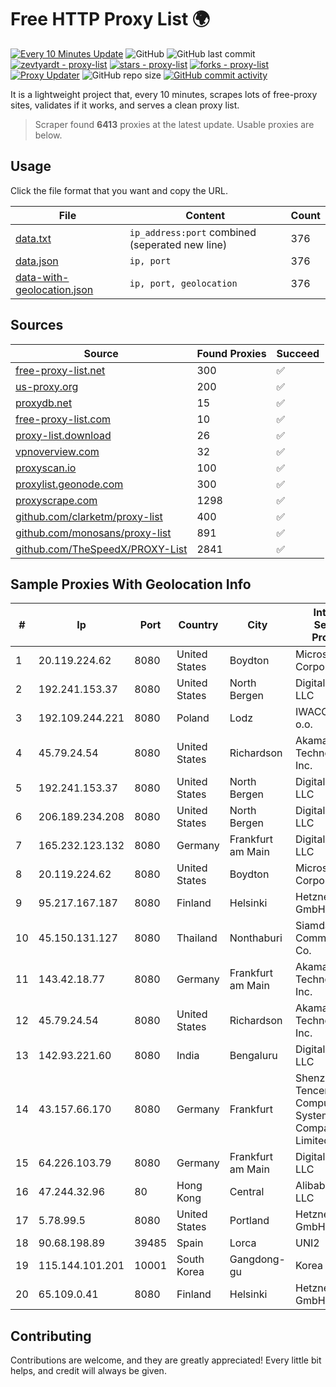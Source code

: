 
# Free HTTP Proxy List 🌍

[![Every 10 Minutes Update](https://github.com/mertguvencli/http-proxy-list/actions/workflows/main.yml/badge.svg?branch=main)](https://github.com/mertguvencli/http-proxy-list/actions/workflows/main.yml)
![GitHub](https://img.shields.io/github/license/mertguvencli/http-proxy-list)
![GitHub last commit](https://img.shields.io/github/last-commit/mertguvencli/http-proxy-list)
[![zevtyardt - proxy-list](https://img.shields.io/static/v1?label=zevtyardt&message=proxy-list&color=blue&logo=github)](https://github.com/zevtyardt/proxy-list "Go to GitHub repo")
[![stars - proxy-list](https://img.shields.io/github/stars/zevtyardt/proxy-list?style=social)](https://github.com/zevtyardt/proxy-list)
[![forks - proxy-list](https://img.shields.io/github/forks/zevtyardt/proxy-list?style=social)](https://github.com/zevtyardt/proxy-list)
[![Proxy Updater](https://github.com/zevtyardt/proxy-list/workflows/Proxy%20Updater/badge.svg)](https://github.com/zevtyardt/proxy-list/actions?query=workflow:"Proxy+Updater")
![GitHub repo size](https://img.shields.io/github/repo-size/zevtyardt/proxy-list)
[![GitHub commit activity](https://img.shields.io/github/commit-activity/m/zevtyardt/proxy-list?logo=commits)](https://github.com/zevtyardt/proxy-list/commits/main)

It is a lightweight project that, every 10 minutes, scrapes lots of free-proxy sites, validates if it works, and serves a clean proxy list.

> Scraper found **6413** proxies at the latest update. Usable proxies are below.

## Usage

Click the file format that you want and copy the URL.

|File|Content|Count|
|----|-------|-----|
|[data.txt](https://raw.githubusercontent.com/mertguvencli/http-proxy-list/main/proxy-list/data.txt)|`ip_address:port` combined (seperated new line)|376|
|[data.json](https://raw.githubusercontent.com/mertguvencli/http-proxy-list/main/proxy-list/data.json)|`ip, port`|376|
|[data-with-geolocation.json](https://raw.githubusercontent.com/mertguvencli/http-proxy-list/main/proxy-list/data-with-geolocation.json)|`ip, port, geolocation`|376|

## Sources

|Source|Found Proxies|Succeed|
|------|-------------|-------|
|[free-proxy-list.net](https://free-proxy-list.net)|300|✅|
|[us-proxy.org](https://www.us-proxy.org)|200|✅|
|[proxydb.net](http://proxydb.net)|15|✅|
|[free-proxy-list.com](https://free-proxy-list.com/?page=&port=&type%5B%5D=http&type%5B%5D=https&up_time=0&search=Search)|10|✅|
|[proxy-list.download](https://www.proxy-list.download/HTTP)|26|✅|
|[vpnoverview.com](https://vpnoverview.com/privacy/anonymous-browsing/free-proxy-servers)|32|✅|
|[proxyscan.io](https://www.proxyscan.io)|100|✅|
|[proxylist.geonode.com](https://proxylist.geonode.com/api/proxy-list?limit=300&page=1&sort_by=lastChecked&sort_type=desc&protocols=http,https)|300|✅|
|[proxyscrape.com](https://api.proxyscrape.com/v2/?request=displayproxies&protocol=http&timeout=10000&country=all&ssl=all&anonymity=all)|1298|✅|
|[github.com/clarketm/proxy-list](https://raw.githubusercontent.com/clarketm/proxy-list/master/proxy-list-raw.txt)|400|✅|
|[github.com/monosans/proxy-list](https://raw.githubusercontent.com/monosans/proxy-list/main/proxies/http.txt)|891|✅|
|[github.com/TheSpeedX/PROXY-List](https://raw.githubusercontent.com/TheSpeedX/PROXY-List/master/http.txt)|2841|✅|


## Sample Proxies With Geolocation Info

|#|Ip|Port|Country|City|Internet Service Provider|
|-|--|----|-------|----|-------------------------|
|1|20.119.224.62|8080|United States|Boydton|Microsoft Corporation|
|2|192.241.153.37|8080|United States|North Bergen|DigitalOcean, LLC|
|3|192.109.244.221|8080|Poland|Lodz|IWACOM Sp. z o.o.|
|4|45.79.24.54|8080|United States|Richardson|Akamai Technologies, Inc.|
|5|192.241.153.37|8080|United States|North Bergen|DigitalOcean, LLC|
|6|206.189.234.208|8080|United States|North Bergen|DigitalOcean, LLC|
|7|165.232.123.132|8080|Germany|Frankfurt am Main|DigitalOcean, LLC|
|8|20.119.224.62|8080|United States|Boydton|Microsoft Corporation|
|9|95.217.167.187|8080|Finland|Helsinki|Hetzner Online GmbH|
|10|45.150.131.127|8080|Thailand|Nonthaburi|Siamdata Communication Co.|
|11|143.42.18.77|8080|Germany|Frankfurt am Main|Akamai Technologies, Inc.|
|12|45.79.24.54|8080|United States|Richardson|Akamai Technologies, Inc.|
|13|142.93.221.60|8080|India|Bengaluru|DigitalOcean, LLC|
|14|43.157.66.170|8080|Germany|Frankfurt|Shenzhen Tencent Computer Systems Company Limited|
|15|64.226.103.79|8080|Germany|Frankfurt am Main|DigitalOcean, LLC|
|16|47.244.32.96|80|Hong Kong|Central|Alibaba.com LLC|
|17|5.78.99.5|8080|United States|Portland|Hetzner Online GmbH|
|18|90.68.198.89|39485|Spain|Lorca|UNI2|
|19|115.144.101.201|10001|South Korea|Gangdong-gu|Korea Telecom|
|20|65.109.0.41|8080|Finland|Helsinki|Hetzner Online GmbH|



## Contributing

Contributions are welcome, and they are greatly appreciated! Every
little bit helps, and credit will always be given.

